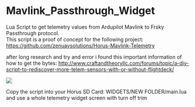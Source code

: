 # Mavlink_Passthrough_Widget
Lua Script to get telemetry values from Ardupilot Mavlink to Frsky Passthrough protocol.<br>
This script is a proof of concept for the following project:<br>
https://github.com/zenuavsolutions/Horus-Mavlink-Telemetry


after long research and try and error i found this important information of how to get the bytes:
http://www.craftandtheoryllc.com/forums/topic/a-diy-script-to-rediscover-more-telem-sensors-with-or-without-flightdeck/


<img src="https://github.com/zendrones/Mavlink_Passthrough_Widget/blob/master/screenshot_x12s_18-03-10_09-58-45.png">

Copy the script into your Horus SD Card: WIDGETS/NEW FOLDER/main.lua and use a whole telemetry widget screen with turn off trim
